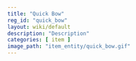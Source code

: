 ```yaml
---
title: "Quick Bow"
reg_id: "quick_bow"
layout: wiki/default
description: "Description"
categories: [ item ]
image_path: "item_entity/quick_bow.gif"
---
```


